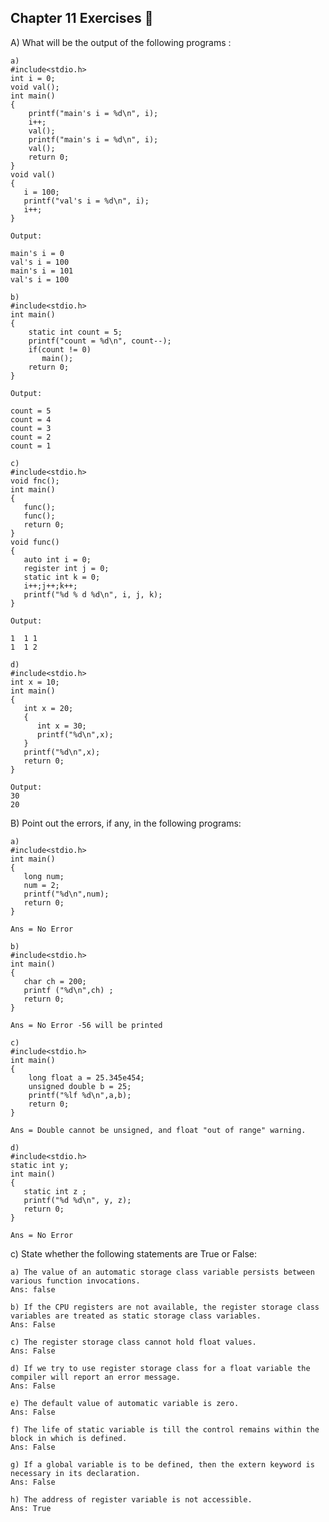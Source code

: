 ## Chapter 11 Exercises 📑

A) What will be the output of the following programs :

    a)
    #include<stdio.h>
    int i = 0;
    void val();
    int main()
    {
        printf("main's i = %d\n", i);
        i++;
        val();
        printf("main's i = %d\n", i);
        val();
        return 0;
    }
    void val()
    {
       i = 100;
       printf("val's i = %d\n", i);
       i++;
    }

    Output: 

    main's i = 0
    val's i = 100
    main's i = 101
    val's i = 100

    b)
    #include<stdio.h>
    int main()
    {
        static int count = 5;
        printf("count = %d\n", count--);
        if(count != 0)
           main();
        return 0;
    }

    Output:

    count = 5
    count = 4
    count = 3
    count = 2
    count = 1

    c)
    #include<stdio.h>
    void fnc();
    int main()
    {
       func();
       func();
       return 0;
    }
    void func()
    {
       auto int i = 0;
       register int j = 0;
       static int k = 0;
       i++;j++;k++;
       printf("%d % d %d\n", i, j, k);
    }

    Output:

    1  1 1
    1  1 2 

    d)
    #include<stdio.h>
    int x = 10;
    int main()
    {
       int x = 20;
       {
          int x = 30;
          printf("%d\n",x);
       }
       printf("%d\n",x);
       return 0;
    }

    Output:
    30
    20

B) Point out the errors, if any, in the following programs:

    a) 
    #include<stdio.h>
    int main()
    {
       long num;
       num = 2;
       printf("%d\n",num);
       return 0;
    }

    Ans = No Error   

    b)
    #include<stdio.h>
    int main()
    {
       char ch = 200;
       printf ("%d\n",ch) ;
       return 0;
    }

    Ans = No Error -56 will be printed

    c)
    #include<stdio.h>
    int main()
    {
        long float a = 25.345e454;
        unsigned double b = 25;
        printf("%lf %d\n",a,b);
        return 0;
    }

    Ans = Double cannot be unsigned, and float "out of range" warning.

    d) 
    #include<stdio.h>
    static int y;
    int main()
    { 
       static int z ;
       printf("%d %d\n", y, z);
       return 0;
    }

    Ans = No Error

c) State whether the following statements are True or False:

    a) The value of an automatic storage class variable persists between various function invocations. 
    Ans: false

    b) If the CPU registers are not available, the register storage class variables are treated as static storage class variables.
    Ans: False

    c) The register storage class cannot hold float values.
    Ans: False

    d) If we try to use register storage class for a float variable the compiler will report an error message.
    Ans: False

    e) The default value of automatic variable is zero.
    Ans: False

    f) The life of static variable is till the control remains within the block in which is defined.
    Ans: False

    g) If a global variable is to be defined, then the extern keyword is necessary in its declaration.
    Ans: False

    h) The address of register variable is not accessible.
    Ans: True